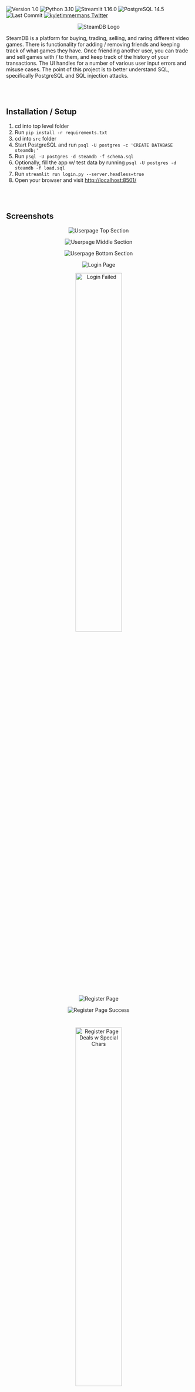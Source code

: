 ![Version 1.0](https://img.shields.io/badge/Version-v1.0-limegreen.svg)
![Python 3.10](https://img.shields.io/badge/Python-3.10-blue.svg)
![Streamlit 1.16.0](https://img.shields.io/badge/Streamlit-1.16.0-BD4043.svg)
![PostgreSQL 14.5](https://img.shields.io/badge/PostgreSQL-14.5-336791.svg)
![Last Commit](https://img.shields.io/github/last-commit/kyletimmermans/SteamDB?color=success)
[![kyletimmermans Twitter](http://img.shields.io/twitter/url/http/shields.io.svg?style=social&label=Follow)](https://twitter.com/kyletimmermans)


<p align="center"><img src="https://github.com/kyletimmermans/SteamDB/blob/main/media/final_title.svg?raw=true" alt="SteamDB Logo"/></p>
SteamDB is a platform for buying, trading, selling, and raring different video games. There is functionality for adding / removing friends and keeping track of what games they have. Once friending another user, you can trade and sell games with / to them, and keep track of the history of your transactions. The UI handles for a number of various user input errors and misuse cases. The point of this project is to better understand SQL, specifically PostgreSQL and SQL injection attacks.

</br></br>

## Installation / Setup
1. cd into top level folder
2. Run `pip install -r requirements.txt`
3. cd into `src` folder
4. Start PostgreSQL and run `psql -U postgres -c 'CREATE DATABASE steamdb;'`
5. Run `psql -U postgres -d steamdb -f schema.sql`
6. Optionally, fill the app w/ test data by running `psql -U postgres -d steamdb -f load.sql`
7. Run `streamlit run login.py --server.headless=true`
8. Open your browser and visit [http://localhost:8501/](http://localhost:8501/)

</br></br>

## Screenshots

<p align="center">
  <img src="https://github.com/kyletimmermans/SteamDB/blob/main/media/screenshots/userpage_1.png?raw=true" alt="Userpage Top Section"/>
</p>

<p align="center">
  <img src="https://github.com/kyletimmermans/SteamDB/blob/main/media/screenshots/userpage_2.png?raw=true" alt="Userpage Middle Section"/>
</p>

<p align="center">
  <img src="https://github.com/kyletimmermans/SteamDB/blob/main/media/screenshots/userpage_3.png?raw=true" alt="Userpage Bottom Section"/>
</p>

<p align="center">
  <img src="https://github.com/kyletimmermans/SteamDB/blob/main/media/screenshots/login_blank.png?raw=true" alt="Login Page"/>
</p>

<p align="center">
  <img src="https://github.com/kyletimmermans/SteamDB/blob/main/media/screenshots/login_failed.png?raw=true" width=50% height=50% alt="Login Failed"/>
</p>

<p align="center">
  <img src="https://github.com/kyletimmermans/SteamDB/blob/main/media/screenshots/register_blank.png?raw=true" alt="Register Page"/>
</p>

<p align="center">
  <img src="https://github.com/kyletimmermans/SteamDB/blob/main/media/screenshots/register_balloons.png?raw=true" alt="Register Page Success"/>
</p>

#
<p align="center">
  <img src="https://github.com/kyletimmermans/SteamDB/blob/main/media/screenshots/register_special_chars.png?raw=true"  width=50% height=50% alt="Register Page Deals w Special Chars"/>
</p>

#
<p align="center">
  <img src="https://github.com/kyletimmermans/SteamDB/blob/main/media/screenshots/register_failed.png?raw=true" width=50% height=50% alt="Register Failed"/>
</p>

#
<p align="center">
  <img src="https://github.com/kyletimmermans/SteamDB/blob/main/media/screenshots/friend_added.png?raw=true" width=50% height=50% alt="Friend Added"/>
</p>

#
<p align="center">
  <img src="https://github.com/kyletimmermans/SteamDB/blob/main/media/screenshots/removed_friend.png?raw=true" width=50% height=50% alt="Friend Removed"/>
</p>

#
<p align="center">
  <img src="https://github.com/kyletimmermans/SteamDB/blob/main/media/screenshots/failed_trade.png?raw=true" width=50% height=50% alt="Failed Trade"/>
</p>

#
<p align="center">
  <img src="https://github.com/kyletimmermans/SteamDB/blob/main/media/screenshots/sold_game.png?raw=true" width=50% height=50% alt="Sold Game"/>
</p>

#
<p align="center">
  <img src="https://github.com/kyletimmermans/SteamDB/blob/main/media/screenshots/rated_game.png?raw=true" width=50% height=50% alt="Rated Fame"/>
</p>

#
<p align="center">
  <img src="https://github.com/kyletimmermans/SteamDB/blob/main/media/screenshots/bought_game.png?raw=true" width=50% height=50% alt="Bought Game"/>
</p>

#
<p align="center">
  <img src="https://github.com/kyletimmermans/SteamDB/blob/main/media/screenshots/marketplace_stars.png?raw=true" width=50% height=50% alt="Marketplace Star Ratings"/>
</p>
